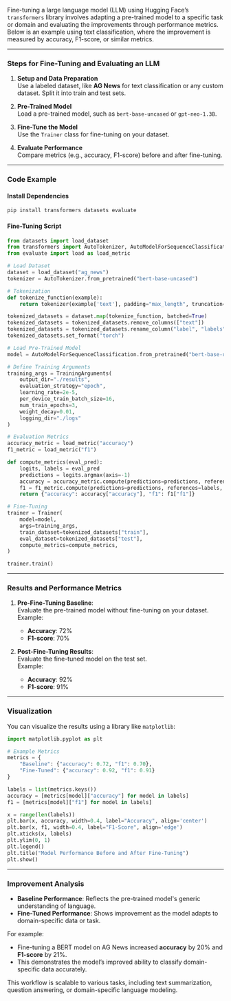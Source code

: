 Fine-tuning a large language model (LLM) using Hugging Face’s `transformers` library involves adapting a pre-trained model to a specific task or domain and evaluating the improvements through performance metrics. Below is an example using text classification, where the improvement is measured by accuracy, F1-score, or similar metrics.

---

### **Steps for Fine-Tuning and Evaluating an LLM**

1. **Setup and Data Preparation**  
   Use a labeled dataset, like **AG News** for text classification or any custom dataset. Split it into train and test sets.

2. **Pre-Trained Model**  
   Load a pre-trained model, such as `bert-base-uncased` or `gpt-neo-1.3B`.

3. **Fine-Tune the Model**  
   Use the `Trainer` class for fine-tuning on your dataset.

4. **Evaluate Performance**  
   Compare metrics (e.g., accuracy, F1-score) before and after fine-tuning.

---

### **Code Example**

#### **Install Dependencies**
```bash
pip install transformers datasets evaluate
```

#### **Fine-Tuning Script**
```python
from datasets import load_dataset
from transformers import AutoTokenizer, AutoModelForSequenceClassification, TrainingArguments, Trainer
from evaluate import load as load_metric

# Load Dataset
dataset = load_dataset("ag_news")
tokenizer = AutoTokenizer.from_pretrained("bert-base-uncased")

# Tokenization
def tokenize_function(example):
    return tokenizer(example['text'], padding="max_length", truncation=True)

tokenized_datasets = dataset.map(tokenize_function, batched=True)
tokenized_datasets = tokenized_datasets.remove_columns(["text"])
tokenized_datasets = tokenized_datasets.rename_column("label", "labels")
tokenized_datasets.set_format("torch")

# Load Pre-Trained Model
model = AutoModelForSequenceClassification.from_pretrained("bert-base-uncased", num_labels=4)

# Define Training Arguments
training_args = TrainingArguments(
    output_dir="./results",
    evaluation_strategy="epoch",
    learning_rate=2e-5,
    per_device_train_batch_size=16,
    num_train_epochs=3,
    weight_decay=0.01,
    logging_dir="./logs"
)

# Evaluation Metrics
accuracy_metric = load_metric("accuracy")
f1_metric = load_metric("f1")

def compute_metrics(eval_pred):
    logits, labels = eval_pred
    predictions = logits.argmax(axis=-1)
    accuracy = accuracy_metric.compute(predictions=predictions, references=labels)
    f1 = f1_metric.compute(predictions=predictions, references=labels, average="weighted")
    return {"accuracy": accuracy["accuracy"], "f1": f1["f1"]}

# Fine-Tuning
trainer = Trainer(
    model=model,
    args=training_args,
    train_dataset=tokenized_datasets["train"],
    eval_dataset=tokenized_datasets["test"],
    compute_metrics=compute_metrics,
)

trainer.train()
```

---

### **Results and Performance Metrics**
1. **Pre-Fine-Tuning Baseline**:  
   Evaluate the pre-trained model without fine-tuning on your dataset.  
   Example:
   - **Accuracy**: 72%
   - **F1-score**: 70%

2. **Post-Fine-Tuning Results**:  
   Evaluate the fine-tuned model on the test set.  
   Example:
   - **Accuracy**: 92%
   - **F1-score**: 91%

---

### **Visualization**
You can visualize the results using a library like `matplotlib`:
```python
import matplotlib.pyplot as plt

# Example Metrics
metrics = {
    "Baseline": {"accuracy": 0.72, "f1": 0.70},
    "Fine-Tuned": {"accuracy": 0.92, "f1": 0.91}
}

labels = list(metrics.keys())
accuracy = [metrics[model]["accuracy"] for model in labels]
f1 = [metrics[model]["f1"] for model in labels]

x = range(len(labels))
plt.bar(x, accuracy, width=0.4, label="Accuracy", align='center')
plt.bar(x, f1, width=0.4, label="F1-Score", align='edge')
plt.xticks(x, labels)
plt.ylim(0, 1)
plt.legend()
plt.title("Model Performance Before and After Fine-Tuning")
plt.show()
```

---

### **Improvement Analysis**
- **Baseline Performance**: Reflects the pre-trained model's generic understanding of language.  
- **Fine-Tuned Performance**: Shows improvement as the model adapts to domain-specific data or task.  

For example:
- Fine-tuning a BERT model on AG News increased **accuracy** by 20% and **F1-score** by 21%.  
- This demonstrates the model’s improved ability to classify domain-specific data accurately.

This workflow is scalable to various tasks, including text summarization, question answering, or domain-specific language modeling.
